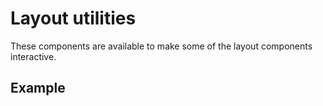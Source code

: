 <script setup>
  import Vue from './vue.md';
</script>

# Layout utilities

These components are available to make some of the layout components interactive.

<components-status vue='released' />

## Example

<theme-switcher />

<utilities-example />

<tabs-content>
  <template #usage>
  </template>
  <template #react>
  </template>
  <template #vue>
    <vue />
  </template>
  <template #elements>
  </template>
</tabs-content>